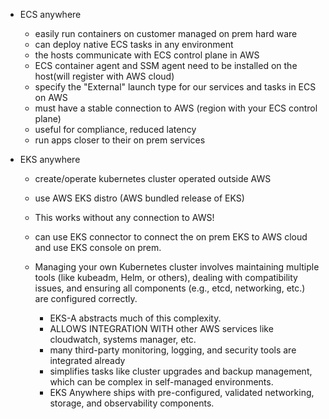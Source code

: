 * ECS anywhere
    * easily run containers on customer managed on prem hard ware
    * can deploy native ECS tasks in any environment
    * the hosts communicate with ECS control plane in AWS
    * ECS container agent and SSM agent need to be installed on the host(will register with AWS cloud)
    * specify the "External" launch type for our services and tasks in ECS on AWS
    * must have a stable connection to AWS (region with your ECS control plane)
    * useful for compliance, reduced latency
    * run apps closer to their on prem services


* EKS anywhere
    * create/operate kubernetes cluster operated outside AWS
    * use AWS EKS distro (AWS bundled release of EKS)
    * This works without any connection to AWS!
    * can use EKS connector to connect the on prem EKS to AWS cloud and use EKS console on prem.

    * Managing your own Kubernetes cluster involves maintaining multiple tools (like kubeadm, Helm, or others), dealing with compatibility issues, and ensuring all components (e.g., etcd, networking, etc.) are configured correctly.
        * EKS-A abstracts much of this complexity.
        * ALLOWS INTEGRATION WITH other AWS services like cloudwatch, systems manager, etc.
        * many third-party monitoring, logging, and security tools are integrated already
        * simplifies tasks like cluster upgrades and backup management, which can be complex in self-managed environments.
        * EKS Anywhere ships with pre-configured, validated networking, storage, and observability components.

    
